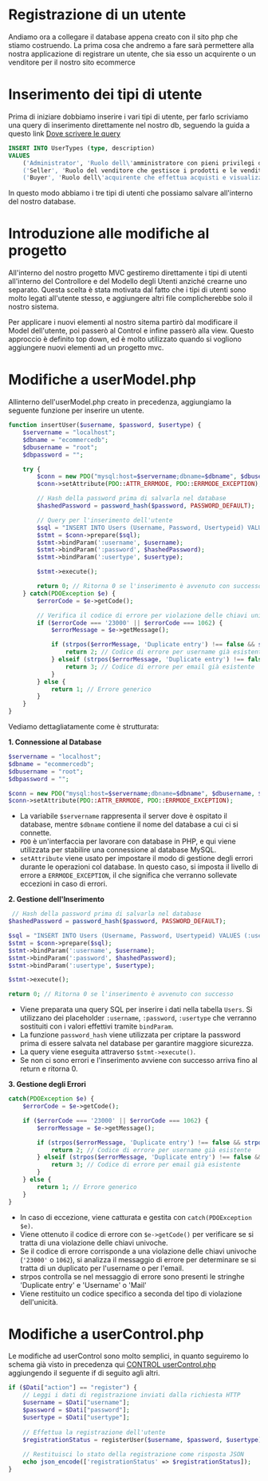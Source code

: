 # Registrazione di un utente

Andiamo ora a collegare il database appena creato con il sito php che stiamo costruendo. La prima cosa che andremo a fare sarà permettere alla nostra applicazione di registrare un utente, che sia esso un acquirente o un venditore per il nostro sito ecommerce

# Inserimento dei tipi di utente

Prima di iniziare dobbiamo inserire i vari tipi di utente, per farlo scriviamo una query di inserimento direttamente nel nostro db, seguendo la guida a questo link [Dove scrivere le query](Guide/Lezione4/Database.md#dove-scrivere-le-query)

```sql
INSERT INTO UserTypes (type, description)
VALUES 
    ('Administrator', 'Ruolo dell\'amministratore con pieni privilegi di gestione del sistema.'),
    ('Seller', 'Ruolo del venditore che gestisce i prodotti e le vendite.'),
    ('Buyer', 'Ruolo dell\'acquirente che effettua acquisti e visualizza prodotti disponibili.');
```

In questo modo abbiamo i tre tipi di utenti che possiamo salvare all'interno del nostro database.

# Introduzione alle modifiche al progetto

All'interno del nostro progetto MVC gestiremo direttamente i tipi di utenti all'interno del Controllore e del Modello degli Utenti anziché crearne uno separato. Questa scelta è stata motivata dal fatto che i tipi di utenti sono molto legati all'utente stesso, e aggiungere altri file complicherebbe solo il nostro sistema.

Per applicare i nuovi elementi al nostro sitema partirò dal modificare il Model dell'utente, poi passerò al Control e infine passerò alla view. Questo approccio è definito top down, ed è molto utilizzato quando si vogliono aggiungere nuovi elementi ad un progetto mvc.

# Modifiche a userModel.php

Allinterno dell'userModel.php creato in precedenza, aggiungiamo la seguente funzione per inserire un utente.

```php
function insertUser($username, $password, $usertype) {
    $servername = "localhost";
    $dbname = "ecommercedb";
    $dbusername = "root";
    $dbpassword = "";

    try {
        $conn = new PDO("mysql:host=$servername;dbname=$dbname", $dbusername, $dbpassword);
        $conn->setAttribute(PDO::ATTR_ERRMODE, PDO::ERRMODE_EXCEPTION);

        // Hash della password prima di salvarla nel database
        $hashedPassword = password_hash($password, PASSWORD_DEFAULT);

        // Query per l'inserimento dell'utente
        $sql = "INSERT INTO Users (Username, Password, Usertypeid) VALUES (:username, :password, :usertype)";
        $stmt = $conn->prepare($sql);
        $stmt->bindParam(':username', $username);
        $stmt->bindParam(':password', $hashedPassword);
        $stmt->bindParam(':usertype', $usertype);

        $stmt->execute();

        return 0; // Ritorna 0 se l'inserimento è avvenuto con successo
    } catch(PDOException $e) {
        $errorCode = $e->getCode();

        // Verifica il codice di errore per violazione delle chiavi univoche
        if ($errorCode === '23000' || $errorCode === 1062) {
            $errorMessage = $e->getMessage();

            if (strpos($errorMessage, 'Duplicate entry') !== false && strpos($errorMessage, 'Username') !== false) {
                return 2; // Codice di errore per username già esistente
            } elseif (strpos($errorMessage, 'Duplicate entry') !== false && strpos($errorMessage, 'Mail') !== false) {
                return 3; // Codice di errore per email già esistente
            }
        } else {
            return 1; // Errore generico
        }
    }
}
```

Vediamo dettagliatamente come è strutturata:

**1. Connessione al Database**
```php
$servername = "localhost";
$dbname = "ecommercedb";
$dbusername = "root";
$dbpassword = "";

$conn = new PDO("mysql:host=$servername;dbname=$dbname", $dbusername, $dbpassword);
$conn->setAttribute(PDO::ATTR_ERRMODE, PDO::ERRMODE_EXCEPTION);
```
- La variabile `$servername` rappresenta il server dove è ospitato il database, mentre `$dbname` contiene il nome del database a cui ci si connette.
- `PDO` è un'interfaccia per lavorare con database in PHP, e qui viene utilizzata per stabilire una connessione al database MySQL.
- `setAttribute` viene usato per impostare il modo di gestione degli errori durante le operazioni col database. In questo caso, si imposta il livello di errore a `ERRMODE_EXCEPTION`, il che significa che verranno sollevate eccezioni in caso di errori.

**2. Gestione dell'Inserimento**
```php
 // Hash della password prima di salvarla nel database
$hashedPassword = password_hash($password, PASSWORD_DEFAULT);

$sql = "INSERT INTO Users (Username, Password, Usertypeid) VALUES (:username, :password, :usertype)";
$stmt = $conn->prepare($sql);
$stmt->bindParam(':username', $username);
$stmt->bindParam(':password', $hashedPassword);
$stmt->bindParam(':usertype', $usertype);

$stmt->execute();

return 0; // Ritorna 0 se l'inserimento è avvenuto con successo
```
- Viene preparata una query SQL per inserire i dati nella tabella `Users`. Si utilizzano dei placeholder `:username`, `:password`, `:usertype` che verranno sostituiti con i valori effettivi tramite `bindParam`.
- La funzione `password_hash` viene utilizzata per criptare la password prima di essere salvata nel database per garantire maggiore sicurezza.
- La query viene eseguita attraverso `$stmt->execute()`.
- Se non ci sono errori e l'inserimento avviene con successo arriva fino al return e ritorna 0.

**3. Gestione degli Errori** 
```php
catch(PDOException $e) {
    $errorCode = $e->getCode();

    if ($errorCode === '23000' || $errorCode === 1062) {
        $errorMessage = $e->getMessage();

        if (strpos($errorMessage, 'Duplicate entry') !== false && strpos($errorMessage, 'Username') !== false) {
            return 2; // Codice di errore per username già esistente
        } elseif (strpos($errorMessage, 'Duplicate entry') !== false && strpos($errorMessage, 'Mail') !== false) {
            return 3; // Codice di errore per email già esistente
        }
    } else {
        return 1; // Errore generico
    }
}
```
- In caso di eccezione, viene catturata e gestita con `catch(PDOException $e)`.
- Viene ottenuto il codice di errore con `$e->getCode()` per verificare se si tratta di una violazione delle chiavi univoche.
- Se il codice di errore corrisponde a una violazione delle chiavi univoche (`'23000'` o `1062`), si analizza il messaggio di errore per determinare se si tratta di un duplicato per l'username o per l'email.
- strpos controlla se nel messaggio di errore sono presenti le stringhe 'Duplicate entry' e 'Username' o 'Mail'
- Viene restituito un codice specifico a seconda del tipo di violazione dell'unicità.


# Modifiche a userControl.php

Le modifiche ad userControl sono molto semplici, in quanto seguiremo lo schema già visto in precedenza qui [CONTROL userControl.php](../Lezione2/MVC.md#contrl-usercontrolphp) aggiungendo il seguente if di seguito agli altri.

```php
if ($Dati["action"] == "register") {
    // Leggi i dati di registrazione inviati dalla richiesta HTTP
    $username = $Dati["username"];
    $password = $Dati["password"];
    $usertype = $Dati["usertype"];
    
    // Effettua la registrazione dell'utente
    $registrationStatus = registerUser($username, $password, $usertype);
    
    // Restituisci lo stato della registrazione come risposta JSON
    echo json_encode(['registrationStatus' => $registrationStatus]);
}
```

